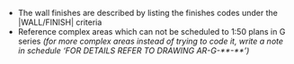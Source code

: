 - The wall finishes are described by listing the finishes codes
under the \|WALL/FINISH\| criteria
- Reference complex areas which can not be scheduled to <span class="highlight-red">1:50</span> plans in G series _(for more complex areas instead of trying to code it, write a note in schedule ‘FOR DETAILS REFER TO DRAWING AR-G-\*\*-\*\*’)_